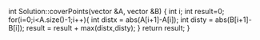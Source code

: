 <!-- You are given a sequence of points and the order in which you need to cover the points. Give the minimum number of steps in which you can achieve it. You start from the first point. 
Input : [(0, 0), (1, 1), (1, 2)]
Output : 2
-->

int Solution::coverPoints(vector<int> &A, vector<int> &B) {
    int i;
    int result=0;
    for(i=0;i<A.size()-1;i++){
        int distx = abs(A[i+1]-A[i]);
        int disty = abs(B[i+1]-B[i]);
        result = result + max(distx,disty);
    }
    return result;
}
